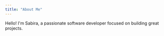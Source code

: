 ```yaml
---
title: "About Me"
---
```


Hello! I'm Sabira, a passionate software developer focused on building great projects.
